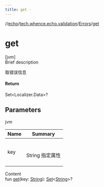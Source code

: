 ```yaml
---
title: get -
---
```

//[echo](../../index.md)/[tech.whence.echo.validation](../index.md)/[Errors](index.md)/[get](get.md)



# get  
[jvm]  
Brief description  


取错误信息



#### Return  


Set<Localizer.Data>?



## Parameters  
  
jvm  
  
|  Name|  Summary| 
|---|---|
| key| <br><br>String 指定属性<br><br>
  
  
Content  
fun [get](get.md)(key: [String](https://kotlinlang.org/api/latest/jvm/stdlib/kotlin/-string/index.html)): [Set](https://kotlinlang.org/api/latest/jvm/stdlib/kotlin.collections/-set/index.html)<[String](https://kotlinlang.org/api/latest/jvm/stdlib/kotlin/-string/index.html)>?  



